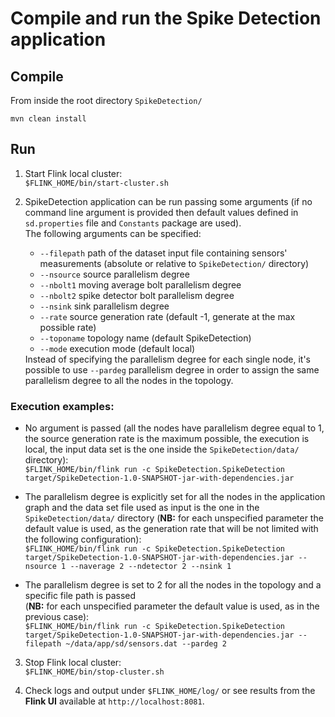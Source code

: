 # Compile and run the Spike Detection application

## Compile
From inside the root directory `SpikeDetection/`

`mvn clean install`

## Run
1. Start Flink local cluster: <br> `$FLINK_HOME/bin/start-cluster.sh`

2. SpikeDetection application can be run passing some arguments (if no command line argument is provided then default values defined in `sd.properties` file and `Constants` package are used). <br> The following arguments can be specified:<ul><li>`--filepath` path of the dataset input file containing sensors' measurements (absolute or relative to `SpikeDetection/` directory)</li><li>`--nsource` source parallelism degree</li><li>`--nbolt1` moving average bolt parallelism degree</li><li>`--nbolt2` spike detector bolt parallelism degree</li><li>`--nsink` sink parallelism degree</li><li>`--rate` source generation rate (default -1, generate at the max possible rate)</li><li>`--toponame` topology name (default SpikeDetection)</li><li>`--mode` execution mode (default local)</li></ul> Instead of specifying the parallelism degree for each single node, it's possible to use `--pardeg` parallelism degree in order to assign the same parallelism degree to all the nodes in the topology.

### Execution examples:
* No argument is passed (all the nodes have parallelism degree equal to 1, the source generation rate is the maximum possible, the execution is local, the input data set is the one inside the `SpikeDetection/data/` directory): <br> `$FLINK_HOME/bin/flink run -c SpikeDetection.SpikeDetection target/SpikeDetection-1.0-SNAPSHOT-jar-with-dependencies.jar`

* The parallelism degree is explicitly set for all the nodes in the application graph and the data set file used as input is the one in the `SpikeDetection/data/` directory (<b>NB:</b> for each unspecified parameter the default value is used, as the generation rate that will be not limited with the following configuration): <br> `$FLINK_HOME/bin/flink run -c SpikeDetection.SpikeDetection target/SpikeDetection-1.0-SNAPSHOT-jar-with-dependencies.jar --nsource 1 --naverage 2 --ndetector 2 --nsink 1`

* The parallelism degree is set to 2 for all the nodes in the topology and a specific file path is passed <br> (<b>NB:</b> for each unspecified parameter the default value is used, as in the previous case): <br> `$FLINK_HOME/bin/flink run -c SpikeDetection.SpikeDetection target/SpikeDetection-1.0-SNAPSHOT-jar-with-dependencies.jar --filepath ~/data/app/sd/sensors.dat --pardeg 2`

3. Stop Flink local cluster: <br> `$FLINK_HOME/bin/stop-cluster.sh`

4. Check logs and output under `$FLINK_HOME/log/` or see results from the <b>Flink UI</b> available at `http://localhost:8081`.